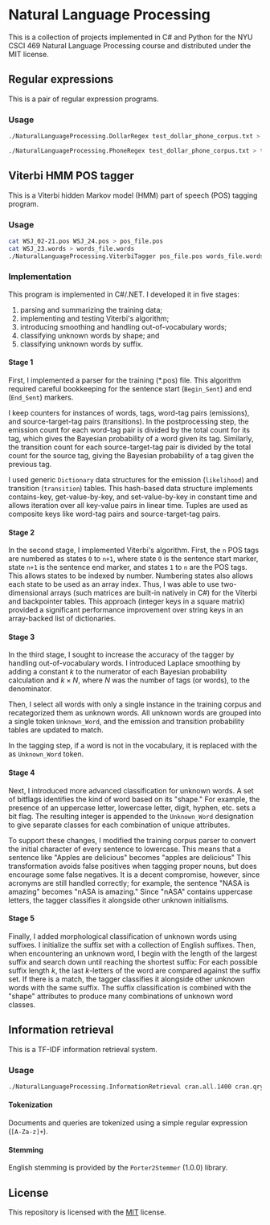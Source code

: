 # Natural Language Processing

This is a collection of projects implemented in C\# and Python for the NYU CSCI
469 Natural Language Processing course and distributed under the MIT license.

## Regular expressions

This is a pair of regular expression programs.

### Usage

```sh
./NaturalLanguageProcessing.DollarRegex test_dollar_phone_corpus.txt > dollar_output.txt
```

```sh
./NaturalLanguageProcessing.PhoneRegex test_dollar_phone_corpus.txt > telephone_output.txt
```

## Viterbi HMM POS tagger

This is a Viterbi hidden Markov model (HMM) part of speech (POS) tagging
program.

### Usage

```sh
cat WSJ_02-21.pos WSJ_24.pos > pos_file.pos
cat WSJ_23.words > words_file.words
./NaturalLanguageProcessing.ViterbiTagger pos_file.pos words_file.words
```

### Implementation

This program is implemented in C\#/.NET. I developed it in five stages:

1. parsing and summarizing the training data;
2. implementing and testing Viterbi's algorithm;
3. introducing smoothing and handling out-of-vocabulary words;
4. classifying unknown words by shape; and
5. classifying unknown words by suffix.

#### Stage 1

First, I implemented a parser for the training (*.pos) file. This algorithm
required careful bookkeeping for the sentence start (`Begin_Sent`) and end
(`End_Sent`) markers.

I keep counters for instances of words, tags, word-tag pairs (emissions), and
source-target-tag pairs (transitions). In the postprocessing step, the
emission count for each word-tag pair is divided by the total count for its tag,
which gives the Bayesian probability of a word given its tag. Similarly, the
transition count for each source-target-tag pair is divided by the total count
for the source tag, giving the Bayesian probability of a tag given the previous
tag.

I used generic `Dictionary` data structures for the emission (`likelihood`) and
transition (`transition`) tables. This hash-based data structure implements
contains-key, get-value-by-key, and set-value-by-key in constant time and allows
iteration over all key-value pairs in linear time. Tuples are used as composite
keys like word-tag pairs and source-target-tag pairs.

#### Stage 2

In the second stage, I implemented Viterbi's algorithm. First, the `n` POS tags
are numbered as states `0` to `n+1`, where state `0` is the sentence start
marker, state `n+1` is the sentence end marker, and states `1` to `n` are the
POS tags. This allows states to be indexed by number. Numbering states also
allows each state to be used as an array index. Thus, I was able to use
two-dimensional arrays (such matrices are built-in natively in C\#) for the
Viterbi and backpointer tables. This approach (integer keys in a square matrix)
provided a significant performance improvement over string keys in an
array-backed list of dictionaries.

#### Stage 3

In the third stage, I sought to increase the accuracy of the tagger by handling
out-of-vocabulary words. I introduced Laplace smoothing by adding a constant
$k$ to the numerator of each Bayesian probability calculation and $k\times N$,
where $N$ was the number of tags (or words), to the denominator.

Then, I select all words with only a single instance in the training corpus and
recategorized them as unknown words. All unknown words are grouped into a single
token `Unknown_Word`, and the emission and transition probability tables are
updated to match.

In the tagging step, if a word is not in the vocabulary, it is replaced with the
as `Unknown_Word` token.

#### Stage 4

Next, I introduced more advanced classification for unknown words. A set of
bitflags identifies the kind of word based on its "shape." For example, the
presence of an uppercase letter, lowercase letter, digit, hyphen, etc. sets a
bit flag. The resulting integer is appended to the `Unknown_Word` designation
to give separate classes for each combination of unique attributes.

To support these changes, I modified the training corpus parser to convert
the initial character of every sentence to lowercase. This means that a sentence
like "Apples are delicious" becomes "apples are delicious" This transformation
avoids false positives when tagging proper nouns, but does encourage some false
negatives. It is a decent compromise, however, since acronyms are still handled
correctly; for example, the sentence "NASA is amazing" becomes "nASA is
amazing." Since "nASA" contains uppercase letters, the tagger classifies it
alongside other unknown initialisms.

#### Stage 5

Finally, I added morphological classification of unknown words using suffixes.
I initialize the suffix set with a collection of English suffixes. Then, when
encountering an unknown word, I begin with the length of the largest suffix and
search down until reaching the shortest suffix: For each possible suffix length
$k$, the last $k$-letters of the word are compared against the suffix set. If
there is a match, the tagger classifies it alongside other unknown words with
the same suffix. The suffix classification is combined with the "shape"
attributes to produce many combinations of unknown word classes.

## Information retrieval

This is a TF-IDF information retrieval system.

### Usage

```sh
./NaturalLanguageProcessing.InformationRetrieval cran.all.1400 cran.qry
```

#### Tokenization

Documents and queries are tokenized using a simple regular expression
(`[A-Za-z]+`).

#### Stemming

English stemming is provided by the `Porter2Stemmer` (1.0.0) library.

## License

This repository is licensed with the [MIT](LICENSE.txt) license.
